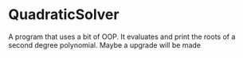 # QuadraticSolver
A program that uses a bit of OOP. It evaluates and print the roots of a second degree polynomial. Maybe a upgrade will be made
